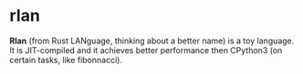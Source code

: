 # rlan
**Rlan** (from Rust LANguage, thinking about a better name) is a toy language. It is JIT-compiled and it achieves better performance then CPython3 (on certain tasks, like fibonnacci).
